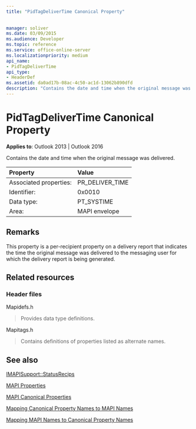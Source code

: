 ```yaml
---
title: "PidTagDeliverTime Canonical Property"
 
 
manager: soliver
ms.date: 03/09/2015
ms.audience: Developer
ms.topic: reference
ms.service: office-online-server
ms.localizationpriority: medium
api_name:
- PidTagDeliverTime
api_type:
- HeaderDef
ms.assetid: da0ad17b-08ac-4c50-ac1d-13062b890dfd
description: "Contains the date and time when the original message was delivered. This property is a per-recipient property."
---
```


# PidTagDeliverTime Canonical Property

  
  
**Applies to**: Outlook 2013 | Outlook 2016 
  
Contains the date and time when the original message was delivered. 
  
|Property |Value |
|:-----|:-----|
|Associated properties:  <br/> |PR_DELIVER_TIME  <br/> |
|Identifier:  <br/> |0x0010  <br/> |
|Data type:  <br/> |PT_SYSTIME  <br/> |
|Area:  <br/> |MAPI envelope  <br/> |
   
## Remarks

This property is a per-recipient property on a delivery report that indicates the time the original message was delivered to the messaging user for which the delivery report is being generated.
  
## Related resources

### Header files

Mapidefs.h
  
> Provides data type definitions.
    
Mapitags.h
  
> Contains definitions of properties listed as alternate names.
    
## See also



[IMAPISupport::StatusRecips](imapisupport-statusrecips.md)


[MAPI Properties](mapi-properties.md)
  
[MAPI Canonical Properties](mapi-canonical-properties.md)
  
[Mapping Canonical Property Names to MAPI Names](mapping-canonical-property-names-to-mapi-names.md)
  
[Mapping MAPI Names to Canonical Property Names](mapping-mapi-names-to-canonical-property-names.md)

